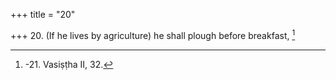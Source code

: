 +++
title = "20"

+++
20. (If he lives by agriculture) he shall plough before breakfast, [^18] 


[^18]:  -21. Vasiṣṭha II, 32.
